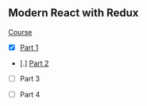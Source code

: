 Modern React with Redux 
---------------------------

[Course](https://www.udemy.com/react-redux/learn/v4/t/lecture/4224604?start=0)

* [x] [Part 1](./Part1.md)
* [.] [Part 2](./Part2.md)
* [ ] Part 3
* [ ] Part 4


